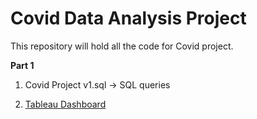 # Covid Data Analysis Project
This repository will hold all the code for Covid project.

**Part 1**

1. Covid Project v1.sql -> SQL queries 

2. [Tableau Dashboard](https://public.tableau.com/app/profile/artem.kovalenko/viz/CovidDashboard_16221916771560/Dashboard1)

